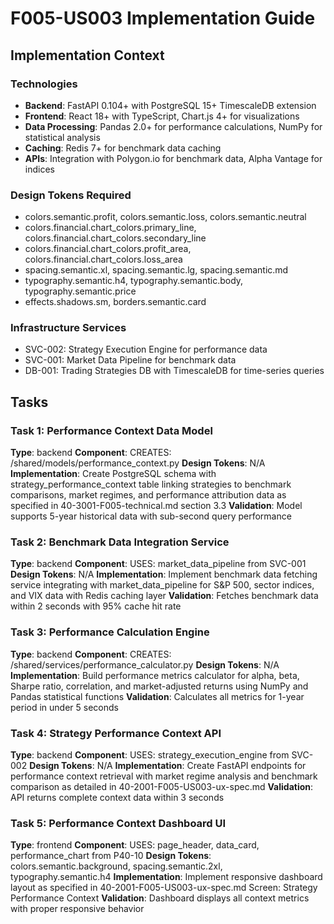 # F005-US003 Implementation Guide

## Implementation Context

### Technologies
- **Backend**: FastAPI 0.104+ with PostgreSQL 15+ TimescaleDB extension
- **Frontend**: React 18+ with TypeScript, Chart.js 4+ for visualizations
- **Data Processing**: Pandas 2.0+ for performance calculations, NumPy for statistical analysis
- **Caching**: Redis 7+ for benchmark data caching
- **APIs**: Integration with Polygon.io for benchmark data, Alpha Vantage for indices

### Design Tokens Required
- colors.semantic.profit, colors.semantic.loss, colors.semantic.neutral
- colors.financial.chart_colors.primary_line, colors.financial.chart_colors.secondary_line
- colors.financial.chart_colors.profit_area, colors.financial.chart_colors.loss_area
- spacing.semantic.xl, spacing.semantic.lg, spacing.semantic.md
- typography.semantic.h4, typography.semantic.body, typography.semantic.price
- effects.shadows.sm, borders.semantic.card

### Infrastructure Services
- SVC-002: Strategy Execution Engine for performance data
- SVC-001: Market Data Pipeline for benchmark data
- DB-001: Trading Strategies DB with TimescaleDB for time-series queries

## Tasks

### Task 1: Performance Context Data Model
**Type**: backend
**Component**: CREATES: /shared/models/performance_context.py
**Design Tokens**: N/A
**Implementation**: 
Create PostgreSQL schema with strategy_performance_context table linking strategies to benchmark comparisons, market regimes, and performance attribution data as specified in 40-3001-F005-technical.md section 3.3
**Validation**: Model supports 5-year historical data with sub-second query performance

### Task 2: Benchmark Data Integration Service
**Type**: backend
**Component**: USES: market_data_pipeline from SVC-001
**Design Tokens**: N/A
**Implementation**: 
Implement benchmark data fetching service integrating with market_data_pipeline for S&P 500, sector indices, and VIX data with Redis caching layer
**Validation**: Fetches benchmark data within 2 seconds with 95% cache hit rate

### Task 3: Performance Calculation Engine
**Type**: backend
**Component**: CREATES: /shared/services/performance_calculator.py
**Design Tokens**: N/A
**Implementation**: 
Build performance metrics calculator for alpha, beta, Sharpe ratio, correlation, and market-adjusted returns using NumPy and Pandas statistical functions
**Validation**: Calculates all metrics for 1-year period in under 5 seconds

### Task 4: Strategy Performance Context API
**Type**: backend
**Component**: USES: strategy_execution_engine from SVC-002
**Design Tokens**: N/A
**Implementation**: 
Create FastAPI endpoints for performance context retrieval with market regime analysis and benchmark comparison as detailed in 40-2001-F005-US003-ux-spec.md
**Validation**: API returns complete context data within 3 seconds

### Task 5: Performance Context Dashboard UI
**Type**: frontend
**Component**: USES: page_header, data_card, performance_chart from P40-10
**Design Tokens**: colors.semantic.background, spacing.semantic.2xl, typography.semantic.h4
**Implementation**: 
Implement responsive dashboard layout as specified in 40-2001-F005-US003-ux-spec.md Screen: Strategy Performance Context
**Validation**: Dashboard displays all context metrics with proper responsive behavior